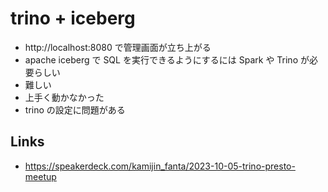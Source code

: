 # trino + iceberg

- http://localhost:8080 で管理画面が立ち上がる
- apache iceberg で SQL を実行できるようにするには Spark や Trino が必要らしい
- 難しい
- 上手く動かなかった
- trino の設定に問題がある

## Links
- https://speakerdeck.com/kamijin_fanta/2023-10-05-trino-presto-meetup
